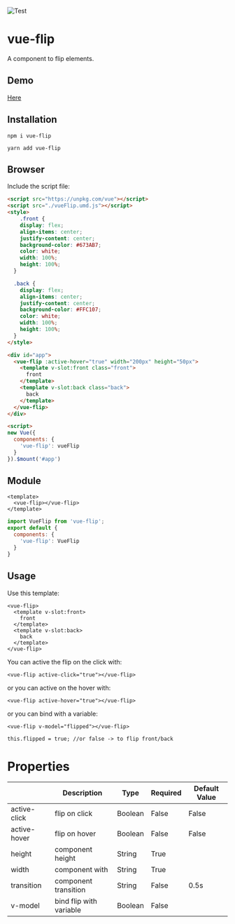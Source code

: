 
![Test](https://github.com/kgrandemange/vue-flip/workflows/Test/badge.svg)

# vue-flip

A component to flip elements.

## Demo

[Here](https://kgrandemange.github.io/vue-flip/)

## Installation

`npm i vue-flip`

`yarn add vue-flip`

## Browser

Include the script file:

```html
<script src="https://unpkg.com/vue"></script>
<script src="./vueFlip.umd.js"></script>
<style>
    .front {
    display: flex;
    align-items: center;
    justify-content: center;
    background-color: #673AB7;
    color: white;
    width: 100%;
    height: 100%;
  }

  .back {
    display: flex;
    align-items: center;
    justify-content: center;
    background-color: #FFC107;
    color: white;
    width: 100%;
    height: 100%;
  }
</style>

<div id="app">
  <vue-flip :active-hover="true" width="200px" height="50px">
    <template v-slot:front class="front">
      front
    </template>
    <template v-slot:back class="back">
      back
    </template>
  </vue-flip>
</div>

<script>
new Vue({
  components: {
    'vue-flip': vueFlip
  }
}).$mount('#app')
```
## Module

```vue
<template>
  <vue-flip></vue-flip>
</template>
```

```javascript
import VueFlip from 'vue-flip';
export default {
  components: {
    'vue-flip': VueFlip
  }
}
```

## Usage

Use this template:

```vue
<vue-flip>
  <template v-slot:front>
    front
  </template>
  <template v-slot:back>
    back
  </template>
</vue-flip>
```

You can active the flip on the click with:

```vue
<vue-flip active-click="true"></vue-flip>
```

or you can active on the hover with:

```vue
<vue-flip active-hover="true"></vue-flip>
```

or you can bind with a variable:

```vue
<vue-flip v-model="flipped"></vue-flip>
```

```vue
this.flipped = true; //or false -> to flip front/back
```

# Properties

|               | Description             | Type    | Required | Default Value |
| ------------- | ----------------------- | ------- | -------- | ------------- |
| active-click  | flip on click           | Boolean | False    | False         |
| active-hover  | flip on hover           | Boolean | False    | False         |
| height        | component height        | String  | True     |               |
| width         | component with          | String  | True     |               |
| transition    | component transition    | String  | False    | 0.5s          |
| v-model       | bind flip with variable | Boolean | False    |               |
